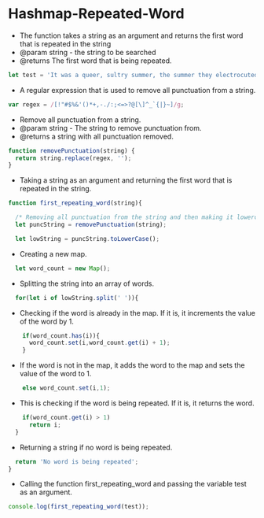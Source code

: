 # Hashmap-Repeated-Word

* The function takes a string as an argument and returns the first word that is repeated in the string
* @param string - the string to be searched
* @returns The first word that is being repeated.

```Javascript
let test = 'It was a queer, sultry summer, the summer they electrocuted the Rosenbergs, and I didn’t know what I was doing in New York...';
```

* A regular expression that is used to remove all punctuation from a string.

```Javascript
var regex = /[!"#$%&'()*+,-./:;<=>?@[\]^_`{|}~]/g;
```

* Remove all punctuation from a string.
* @param string - The string to remove punctuation from.
* @returns a string with all punctuation removed.

```Javascript
function removePunctuation(string) {
  return string.replace(regex, '');
}
```

* Taking a string as an argument and returning the first word that is repeated in the string.

```Javascript
function first_repeating_word(string){

  /* Removing all punctuation from the string and then making it lowercase. */
  let puncString = removePunctuation(string);

  let lowString = puncString.toLowerCase();
```

* Creating a new map.

```Javascript
  let word_count = new Map();
```

* Splitting the string into an array of words.

```Javascript
  for(let i of lowString.split(' ')){
```

* Checking if the word is already in the map. If it is, it increments the value of the word by 1.

```Javascript
    if(word_count.has(i)){
      word_count.set(i,word_count.get(i) + 1);
    }
```

* If the word is not in the map, it adds the word to the map and sets the value of the word to 1.

```Javascript
    else word_count.set(i,1);
```

* This is checking if the word is being repeated. If it is, it returns the word.

```Javascript
    if(word_count.get(i) > 1)
      return i;
  }
```

* Returning a string if no word is being repeated.

```Javascript
  return 'No word is being repeated';
}
```

* Calling the function first_repeating_word and passing the variable test as an argument.

```Javascript
console.log(first_repeating_word(test));
```

